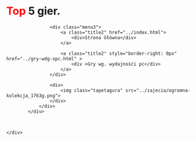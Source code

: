 <!DOCTYPE html>
<html>
<head>
	<title>Crysis 2</title>
	<meta charset="utf-8" />
	<meta name="descryption" content="Crysis 2"/>
	<meta http-equiv="X-UA-Compatibyle" content=IE=edge,chrome=1" />
	<link rel="stylesheet" href="https://use.fontawesome.com/releases/v5.1.0/css/all.css">
	<link rel="stylesheet" type="text/css" href="../stylex.css">
</head>
<body>
	<div class="cointeiner">
			<div class="title-graphic">		
				<div class="overlay">
					<h1 class="nazwapodstrony">
						<span class="border2" style="color:red; ">Top</span><span class="border2"> 5 gier.</span>
					</h1>

					<div class="menu3">
						<a class="title2" href="../index.html">
							<div>Strona Główna</div>
						</a>
				
						<a class="title2" style="border-right: 0px" href="../gry-wdg-spc.html" >
							<div >Gry wg. wydajnośći pc</div>
						</a>
					</div>

					<div>
						<img class="tapetagura" src="../zajecia/ogromna-kolekcja_1763g.png"> 
					</div>
				</div>
			</div>

		

	</div>
</body>
</html>
